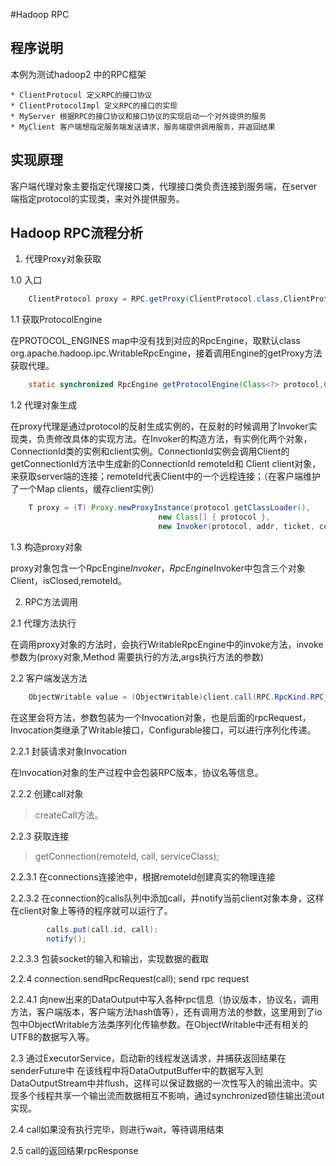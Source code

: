 
#Hadoop RPC

## 程序说明
    
本例为测试hadoop2 中的RPC框架

    * ClientProtocol 定义RPC的接口协议
    * ClientProtocolImpl 定义RPC的接口的实现
    * MyServer 根据RPC的接口协议和接口协议的实现启动一个对外提供的服务
    * MyClient 客户端想指定服务端发送请求，服务端提供调用服务，并返回结果


## 实现原理
   
客户端代理对象主要指定代理接口类，代理接口类负责连接到服务端，在server端指定protocol的实现类，来对外提供服务。

## Hadoop RPC流程分析

1. 代理Proxy对象获取
   
1.0 入口

```java
    ClientProtocol proxy = RPC.getProxy(ClientProtocol.class,ClientProtocol.versionID, addr, conf);
```
	
1.1 获取ProtocolEngine

在PROTOCOL_ENGINES map中没有找到对应的RpcEngine，取默认class org.apache.hadoop.ipc.WritableRpcEngine，接着调用Engine的getProxy方法获取代理。

```java
    static synchronized RpcEngine getProtocolEngine(Class<?> protocol,Configuration conf) 
```
    
1.2 代理对象生成
	
在proxy代理是通过protocol的反射生成实例的，在反射的时候调用了Invoker实现类，负责修改具体的实现方法。在Invoker的构造方法，有实例化两个对象，ConnectionId类的实例和client实例。ConnectionId实例会调用Client的getConnectionId方法中生成新的ConnectionId remoteId和 Client client对象，来获取server端的连接；remoteId代表Client中的一个远程连接；（在客户端维护了一个Map clients，缓存client实例）

```java
    T proxy = (T) Proxy.newProxyInstance(protocol.getClassLoader(), 
    						     new Class[] { protocol }, 
							     new Invoker(protocol, addr, ticket, conf,factory, rpcTimeout));
``` 

1.3 构造proxy对象
	
proxy对象包含一个RpcEngine$Invoker，RpcEngine$Invoker中包含三个对象Client，isClosed,remoteId。

2. RPC方法调用

2.1 代理方法执行
	
在调用proxy对象的方法时，会执行WritableRpcEngine中的invoke方法，invoke参数为(proxy对象,Method 需要执行的方法,args执行方法的参数)
	
2.2 客户端发送方法

```java
	ObjectWritable value = (ObjectWritable)client.call(RPC.RpcKind.RPC_WRITABLE, new Invocation(method, args), remoteId);
```
	
在这里会将方法，参数包装为一个Invocation对象，也是后面的rpcRequest，Invocation类继承了Writable接口，Configurable接口，可以进行序列化传递。
	
2.2.1 封装请求对象Invocation
	
在Invocation对象的生产过程中会包装RPC版本，协议名等信息。
	
2.2.2 创建call对象 

> createCall方法。
	
2.2.3 获取连接
	
> getConnection(remoteId, call, serviceClass);
	
2.2.3.1 在connections连接池中，根据remoteId创建真实的物理连接

2.2.3.2 在connection的calls队列中添加call，并notify当前client对象本身，这样在client对象上等待的程序就可以运行了。

```java
      	calls.put(call.id, call);
      	notify();
```
		
2.2.3.3 包装socket的输入和输出，实现数据的截取

2.2.4 connection.sendRpcRequest(call); send rpc request

2.2.4.1 向new出来的DataOutput中写入各种rpc信息（协议版本，协议名，调用方法，客户端版本，客户端方法hash值等），还有调用方法的参数，这里用到了io包中ObjectWritable方法类序列化传输参数。在ObjectWritable中还有相关的UTF8的数据写入等。

2.3 
    通过ExecutorService，启动新的线程发送请求，并捕获返回结果在senderFuture中
在该线程中将DataOutputBuffer中的数据写入到DataOutputStream中并flush，这样可以保证数据的一次性写入的输出流中。实现多个线程共享一个输出流而数据相互不影响，通过synchronized锁住输出流out实现。

2.4 call如果没有执行完毕，则进行wait，等待调用结束

2.5 call的返回结果rpcResponse
